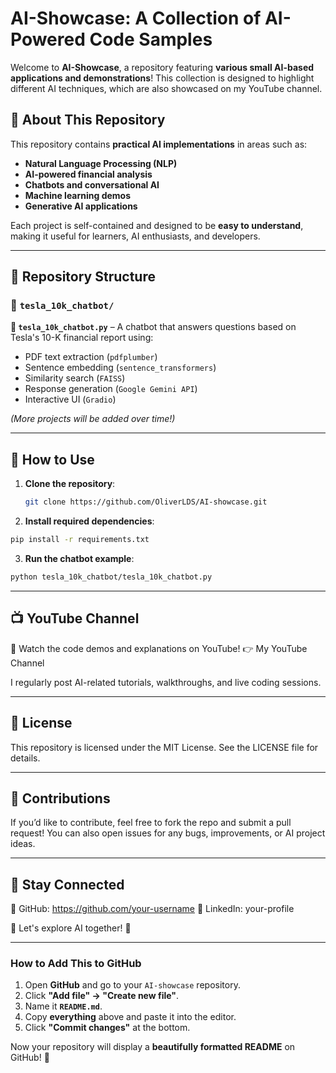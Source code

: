 # AI-Showcase: A Collection of AI-Powered Code Samples

Welcome to **AI-Showcase**, a repository featuring **various small AI-based applications and demonstrations**! This collection is designed to highlight different AI techniques, which are also showcased on my YouTube channel.

## 📌 About This Repository

This repository contains **practical AI implementations** in areas such as:
- **Natural Language Processing (NLP)**
- **AI-powered financial analysis**
- **Chatbots and conversational AI**
- **Machine learning demos**
- **Generative AI applications**

Each project is self-contained and designed to be **easy to understand**, making it useful for learners, AI enthusiasts, and developers.

---

## 📂 Repository Structure

### 🔹 `tesla_10k_chatbot/`
**📄 `tesla_10k_chatbot.py`** – A chatbot that answers questions based on Tesla's 10-K financial report using:
- PDF text extraction (`pdfplumber`)
- Sentence embedding (`sentence_transformers`)
- Similarity search (`FAISS`)
- Response generation (`Google Gemini API`)
- Interactive UI (`Gradio`)

*(More projects will be added over time!)*

---

## 🔧 How to Use

1. **Clone the repository**:
   ```bash
   git clone https://github.com/OliverLDS/AI-showcase.git
   ```

2. **Install required dependencies**:
  ```bash
  pip install -r requirements.txt
  ```

3. **Run the chatbot example**:
  ```bash
  python tesla_10k_chatbot/tesla_10k_chatbot.py
  ```

---

## 📺 YouTube Channel
📢 Watch the code demos and explanations on YouTube!
👉 My YouTube Channel

I regularly post AI-related tutorials, walkthroughs, and live coding sessions.

---

## 📜 License
This repository is licensed under the MIT License. See the LICENSE file for details.

---

## 🤝 Contributions
If you’d like to contribute, feel free to fork the repo and submit a pull request! You can also open issues for any bugs, improvements, or AI project ideas.

---

## 🔗 Stay Connected
📌 GitHub: https://github.com/your-username
📌 LinkedIn: your-profile

🚀 Let's explore AI together! 🎯

---

### **How to Add This to GitHub**
1. Open **GitHub** and go to your `AI-showcase` repository.
2. Click **"Add file" → "Create new file"**.
3. Name it **`README.md`**.
4. Copy **everything** above and paste it into the editor.
5. Click **"Commit changes"** at the bottom.

Now your repository will display a **beautifully formatted README** on GitHub! 🚀

